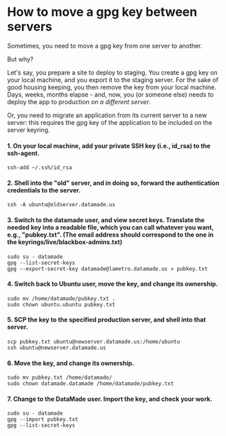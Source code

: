 # How to move a gpg key between servers

Sometimes, you need to move a gpg key from one server to another. 

But why?

Let's say, you prepare a site to deploy to staging. You create a gpg key on your local machine, and you export it to the staging server. For the sake of good housing keeping, you then remove the key from your local machine. Days, weeks, months elapse - and, now, you (or someone else) needs to deploy the app to production *on a different server*.

Or, you need to migrate an application from its current server to a new server: this requires the gpg key of the application to be included on the server keyring. 

#### 1. On your local machine, add your private SSH key (i.e., id_rsa) to the ssh-agent.

```
ssh-add ~/.ssh/id_rsa
```

#### 2. Shell into the "old" server, and in doing so, forward the authentication credentials to the server.

```
ssh -A ubuntu@oldserver.datamade.us
```

#### 3. Switch to the datamade user, and view secret keys. Translate the needed key into a readable file, which you can call whatever you want, e.g., "pubkey.txt". (The email address should correspond to the one in the keyrings/live/blackbox-admins.txt)

```
sudo su - datamade
gpg --list-secret-keys
gpg --export-secret-key datamade@lametro.datamade.us > pubkey.txt
```

#### 4. Switch back to Ubuntu user, move the key, and change its ownership.

```
sudo mv /home/datamade/pubkey.txt .
sudo chown ubuntu.ubuntu pubkey.txt
```

#### 5. SCP the key to the specified production server, and shell into that server.

```
scp pubkey.txt ubuntu@newserver.datamade.us:/home/ubuntu
ssh ubuntu@newserver.datamade.us
```

#### 6. Move the key, and change its ownership.

```
sudo mv pubkey.txt /home/datamade/
sudo chown datamade.datamade /home/datamade/pubkey.txt
```

####  7. Change to the DataMade user. Import the key, and check your work.

```
sudo su - datamade
gpg --import pubkey.txt
gpg --list-secret-keys
```